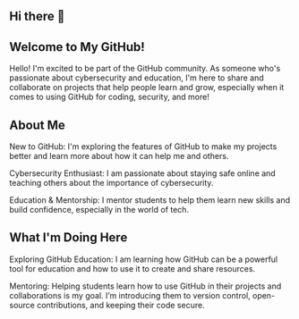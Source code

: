 ## Hi there 👋

## Welcome to My GitHub!

Hello! I'm excited to be part of the GitHub community. As someone who's passionate about cybersecurity and education, I'm here to share and collaborate on projects that help people learn and grow, especially when it comes to using GitHub for coding, security, and more!

## About Me

New to GitHub: I'm exploring the features of GitHub to make my projects better and learn more about how it can help me and others.

Cybersecurity Enthusiast: I am passionate about staying safe online and teaching others about the importance of cybersecurity.

Education & Mentorship: I mentor students to help them learn new skills and build confidence, especially in the world of tech.

## What I'm Doing Here

Exploring GitHub Education: I am learning how GitHub can be a powerful tool for education and how to use it to create and share resources.

Mentoring: Helping students learn how to use GitHub in their projects and collaborations is my goal. I’m introducing them to version control, open-source contributions, and keeping their code secure.

<!--
**JuliusSuarez/JuliusSuarez** is a ✨ _special_ ✨ repository because its `README.md` (this file) appears on your GitHub profile.

Here are some ideas to get you started:

- 🔭 I’m currently working on ...
- 🌱 I’m currently learning ...
- 👯 I’m looking to collaborate on ...
- 🤔 I’m looking for help with ...
- 💬 Ask me about ...
- 📫 How to reach me: ...
- 😄 Pronouns: ...
- ⚡ Fun fact: ...
-->
